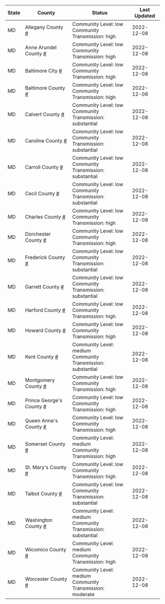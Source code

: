 State | County | Status | Last Updated
--- | --- | --- | --- 
MD | Allegany County <a href="#allegany_county">#</a> | <a name="allegany_county"></a>Community Level: low<br/>Community Transmission: high | 2022-12-08
MD | Anne Arundel County <a href="#anne_arundel_county">#</a> | <a name="anne_arundel_county"></a>Community Level: low<br/>Community Transmission: high | 2022-12-08
MD | Baltimore City <a href="#baltimore_city">#</a> | <a name="baltimore_city"></a>Community Level: low<br/>Community Transmission: high | 2022-12-08
MD | Baltimore County <a href="#baltimore_county">#</a> | <a name="baltimore_county"></a>Community Level: low<br/>Community Transmission: high | 2022-12-08
MD | Calvert County <a href="#calvert_county">#</a> | <a name="calvert_county"></a>Community Level: low<br/>Community Transmission: substantial | 2022-12-08
MD | Caroline County <a href="#caroline_county">#</a> | <a name="caroline_county"></a>Community Level: low<br/>Community Transmission: substantial | 2022-12-08
MD | Carroll County <a href="#carroll_county">#</a> | <a name="carroll_county"></a>Community Level: low<br/>Community Transmission: substantial | 2022-12-08
MD | Cecil County <a href="#cecil_county">#</a> | <a name="cecil_county"></a>Community Level: low<br/>Community Transmission: substantial | 2022-12-08
MD | Charles County <a href="#charles_county">#</a> | <a name="charles_county"></a>Community Level: low<br/>Community Transmission: high | 2022-12-08
MD | Dorchester County <a href="#dorchester_county">#</a> | <a name="dorchester_county"></a>Community Level: low<br/>Community Transmission: high | 2022-12-08
MD | Frederick County <a href="#frederick_county">#</a> | <a name="frederick_county"></a>Community Level: low<br/>Community Transmission: substantial | 2022-12-08
MD | Garrett County <a href="#garrett_county">#</a> | <a name="garrett_county"></a>Community Level: low<br/>Community Transmission: substantial | 2022-12-08
MD | Harford County <a href="#harford_county">#</a> | <a name="harford_county"></a>Community Level: low<br/>Community Transmission: high | 2022-12-08
MD | Howard County <a href="#howard_county">#</a> | <a name="howard_county"></a>Community Level: low<br/>Community Transmission: high | 2022-12-08
MD | Kent County <a href="#kent_county">#</a> | <a name="kent_county"></a>Community Level: medium<br/>Community Transmission: substantial | 2022-12-08
MD | Montgomery County <a href="#montgomery_county">#</a> | <a name="montgomery_county"></a>Community Level: low<br/>Community Transmission: high | 2022-12-08
MD | Prince George's County <a href="#prince_george's_county">#</a> | <a name="prince_george's_county"></a>Community Level: low<br/>Community Transmission: high | 2022-12-08
MD | Queen Anne's County <a href="#queen_anne's_county">#</a> | <a name="queen_anne's_county"></a>Community Level: low<br/>Community Transmission: high | 2022-12-08
MD | Somerset County <a href="#somerset_county">#</a> | <a name="somerset_county"></a>Community Level: medium<br/>Community Transmission: high | 2022-12-08
MD | St. Mary's County <a href="#st._mary's_county">#</a> | <a name="st._mary's_county"></a>Community Level: low<br/>Community Transmission: high | 2022-12-08
MD | Talbot County <a href="#talbot_county">#</a> | <a name="talbot_county"></a>Community Level: low<br/>Community Transmission: substantial | 2022-12-08
MD | Washington County <a href="#washington_county">#</a> | <a name="washington_county"></a>Community Level: medium<br/>Community Transmission: substantial | 2022-12-08
MD | Wicomico County <a href="#wicomico_county">#</a> | <a name="wicomico_county"></a>Community Level: medium<br/>Community Transmission: high | 2022-12-08
MD | Worcester County <a href="#worcester_county">#</a> | <a name="worcester_county"></a>Community Level: medium<br/>Community Transmission: moderate | 2022-12-08
